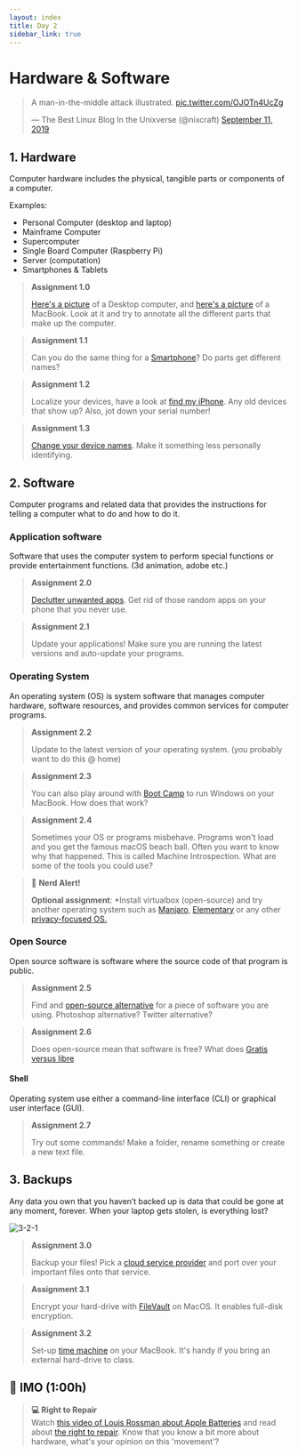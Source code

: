 ```yaml
---
layout: index
title: Day 2
sidebar_link: true
---
```


# Hardware & Software

<blockquote class="twitter-tweet"><p lang="en" dir="ltr">A man-in-the-middle attack illustrated. <a href="https://t.co/OJOTn4UcZg">pic.twitter.com/OJOTn4UcZg</a></p>&mdash; The Best Linux Blog In the Unixverse (@nixcraft) <a href="https://twitter.com/nixcraft/status/1171860584628772865?ref_src=twsrc%5Etfw">September 11, 2019</a></blockquote> <script async src="https://platform.twitter.com/widgets.js" charset="utf-8"></script> 

## 1. Hardware
Computer hardware includes the physical, tangible parts or components of a computer.


Examples:
* Personal Computer (desktop and laptop)
* Mainframe Computer
* Supercomputer
* Single Board Computer (Raspberry Pi)
* Server (computation)
* Smartphones & Tablets

> **Assignment 1.0**
>
> [Here's a picture][desktop] of a Desktop computer, and [here's a picture][macbook] of a MacBook. Look at it and try to annotate all the different parts that make up the computer.

> **Assignment 1.1**
>
> Can you do the same thing for a [Smartphone][smartphone]? Do parts get different names?

> **Assignment 1.2**
>
> Localize your devices, have a look at [find my iPhone][findmy]. Any old devices that show up? Also, jot down your serial number! 

> **Assignment 1.3**
>
> [Change your device names][device]. Make it something less personally identifying.

## 2. Software
Computer programs and related data that provides the instructions for telling a computer what to do and how to do it.

### Application software
Software that uses the computer system to perform special functions or provide entertainment functions. (3d animation, adobe etc.)

> **Assignment 2.0**
>
> [Declutter unwanted apps][declutter]. Get rid of those random apps on your phone that you never use.

> **Assignment 2.1**
>
> Update your applications! Make sure you are running the latest versions and auto-update your programs.

### Operating System
An operating system (OS) is system software that manages computer hardware, software resources, and provides common services for computer programs.

> **Assignment 2.2**
>
> Update to the latest version of your operating system. (you probably want to do this @ home)

> **Assignment 2.3**
>
> You can also play around with [Boot Camp][bootcamp] to run Windows on your MacBook. How does that work?

> **Assignment 2.4**
>
> Sometimes your OS or programs misbehave. Programs won't load and you get the famous macOS beach ball. Often you want to know why that happened. This is called Machine Introspection. What are some of the tools you could use?

> 🚨 **Nerd Alert!**
>
> **Optional assignment**:
> *Install virtualbox (open-source) and try another operating system such as [Manjaro][manjaro], [Elementary][elementary] or any other [privacy-focused OS.][os] 

### Open Source
Open source software is software where the source code of that program is public.

> **Assignment 2.5**
>
> Find and [open-source alternative][oss] for a piece of software you are using. Photoshop alternative? Twitter alternative?

> **Assignment 2.6**
>
> Does open-source mean that software is free? What does [Gratis versus libre][libre]

#### Shell
Operating system  use either a command-line interface (CLI) or graphical user interface (GUI).

> **Assignment 2.7**
>
> Try out some commands! Make a folder, rename something or create a new text file.



## 3. Backups
Any data you own that you haven’t backed up is data that could be gone at any moment, forever. When your laptop gets stolen, is everything lost?

![3-2-1](https://www.nakivo.com/blog/wp-content/uploads/2017/11/3-2-1-backup-rule.png)

> **Assignment 3.0**
>
> Backup your files! Pick a [cloud service provider][stack] and port over your important files onto that service.

> **Assignment 3.1**
>
> Encrypt your hard-drive with [FileVault][filevault] on MacOS. It enables full-disk encryption.

> **Assignment 3.2**
>
> Set-up [time machine][timemachine] on your MacBook. It's handy if you bring an external hard-drive to class.

## 📝 IMO (1:00h)

> **💻 Right to Repair**  
> Watch [this video of Louis Rossman about Apple Batteries][video] and read about [the right to repair][rtr]. Know that you know a bit more about hardware, what's your opinion on this 'movement'?

[Manjaro]: https://manjaro.org/
[Elementary]: https://elementary.io/
[repair]: https://www.ifixit.com/Right-to-Repair/Intro
[macbook]: https://d3nevzfk7ii3be.cloudfront.net/igi/EiBtjodFPtFPQFej.huge
[desktop]: https://en.wikipedia.org/wiki/Computer_hardware#/media/File:Computer_from_inside_018.jpg
[projects]: https://tweakers.net/plan/2230/deel-je-tofste-raspberry-pi-projecten-met-je-medetweakers-en-de-redactie.html
[os]: https://www.privacytools.io/operating-systems/
[bootcamp]: https://support.apple.com/boot-camp
[timemachine]: https://support.apple.com/en-us/HT201250
[stack]: https://www.transip.nl/stack/
[filevault]: https://support.apple.com/en-us/HT204837
[video]: https://www.youtube.com/watch?v=GlvlgmjMi98
[rtr]: https://www.ifixit.com/Right-to-Repair/Intro
[smartphone]: https://d3nevzfk7ii3be.cloudfront.net/igi/tIgkXCrIKpMsVGse.huge
[findmy]: https://www.apple.com/icloud/find-my/
[libre]: https://en.wikipedia.org/wiki/Gratis_versus_libre
[oss]: https://toolbox.bitsoffreedom.nl/playlist/essentieel/6/
[declutter]: https://datadetoxkit.org/en/privacy/appcleanse
[device]: https://datadetoxkit.org/en/privacy/essentials#step-1
